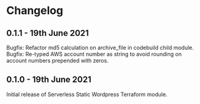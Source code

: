 # Changelog

## 0.1.1 - 19th June 2021

Bugfix: Refactor md5 calculation on archive_file in codebuild child module.
Bugfix: Re-typed AWS account number as string to avoid rounding on account numbers prepended with zeros.

## 0.1.0 - 19th June 2021

Initial release of Serverless Static Wordpress Terraform module.
